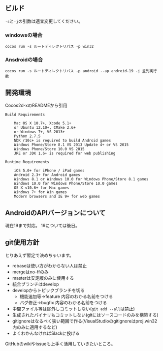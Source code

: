 ## ビルド

`-s`と`-j`の引数は適宜変更してください。

### windowsの場合

`cocos run -s ルートディレクトリパス -p win32`

### Ansdroidの場合

`cocos run -s ルートディレクトリパス -p android --ap android-19 -j 並列実行数`

## 開発環境

Cocos2d-xのREADMEから引用

	Build Requirements
	
	    Mac OS X 10.7+, Xcode 5.1+
	    or Ubuntu 12.10+, CMake 2.6+
	    or Windows 7+, VS 2013+
	    Python 2.7.5
	    NDK r10c+ is required to build Android games
	    Windows Phone/Store 8.1 VS 2013 Update 4+ or VS 2015
	    Windows Phone/Store 10.0 VS 2015
	    JRE or JDK 1.6+ is required for web publishing

	Runtime Requirements
	
	    iOS 5.0+ for iPhone / iPad games
	    Android 2.3+ for Android games
	    Windows 8.1 or Windows 10.0 for Windows Phone/Store 8.1 games
	    Windows 10.0 for Windows Phone/Store 10.0 games
	    OS X v10.6+ for Mac games
	    Windows 7+ for Win games
	    Modern browsers and IE 9+ for web games


## AndroidのAPIバージョンについて

現在19まで対応。
16については後日。


## git使用方針

とりあえず暫定で決めちゃいます。

- rebaseは使い方がわからない人は禁止
- mergeはno-ffのみ
- masterは安定版のみに使用する
- 統合ブランチはdevelop
- developからトピックブランチを切る
	- 機能追加等→feature 内容のわかる名前をつける
	- バグ修正→bugfix 内容のわかる名前をつける
- 中間ファイル等は除外しコミットしない(`git add --all`は禁止)
- 生成されたバイナリもコミットしない(gitにはソースコードのみを構築する)
- gitignoreはなるべく狭い範囲で作る(VisualStudioのgitignoreはproj.win32内のみに適用するなど)
- よくわかんなければSlackに投げる

GitHubのwikiやissueも上手く活用していきたいところ。

